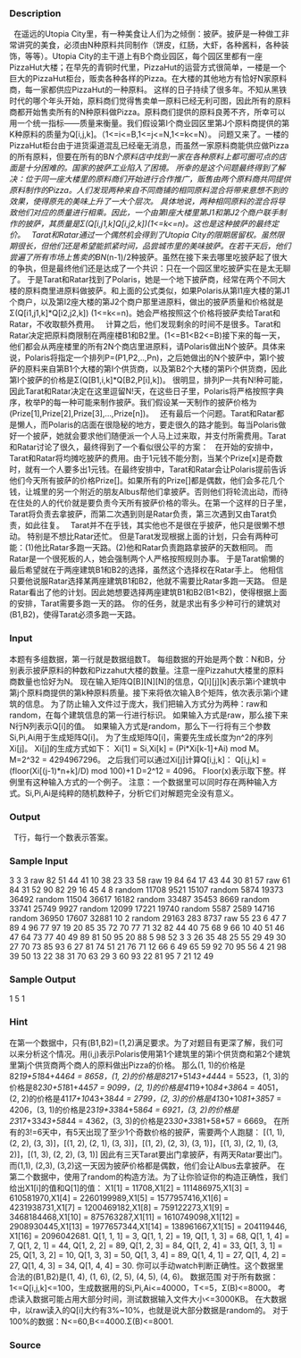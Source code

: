 
### Description
 
在遥远的Utopia City里，有一种美食让人们为之倾倒：披萨。披萨是一种做工非常讲究的美食，必须由N种原料共同制作（饼皮，红肠，大虾，各种酱料，各种装饰，等等）。Utopia City的主干道上有B个商业园区，每个园区里都有一座PizzaHut大楼；在早先的青铜时代里，PizzaHut的运营方式很简单，一楼是一个巨大的PizzaHut柜台，贩卖各种各样的Pizza。在大楼的其他地方有恰好N家原料商，每一家都供应PizzaHut的一种原料。
这样的日子持续了很多年。不知从黑铁时代的哪个年头开始，原料商们觉得售卖单一原料已经无利可图，因此所有的原料商都开始售卖所有的N种原料做Pizza。原料商们提供的原料良莠不齐，所幸可以用一个统一指标——质量来衡量。我们假设第I个商业园区里第J个原料商提供的第K种原料的质量为Q[i,j,k]。（1<=i<=B,1<=j<=N,1<=k<=N）。
问题又来了。一楼的PizzaHut柜台由于进货渠道混乱已经毫无消息，而虽然一家原料商能供应做Pizza的所有原料，但要在所有的B*N个原料店中找到一家在各种原料上都可圈可点的店面是十分困难的。国家的披萨工业陷入了困境。
所幸的是这个问题最终得到了解决：位于同一座大楼里的原料商们开始进行合作推广，贩售由两个原料商共同提供原料制作的Pizza。人们发现两种来自不同商铺的相同原料混合将带来意想不到的效果，使得原先的美味上升了一大个层次。
具体地说，两种相同原料的混合将导致他们对应的质量进行相乘。因此，一个由第I座大楼里第J1和第J2个商户联手制作的披萨，其质量是Σ(Q[i,j1,k]*Q[i,j2,k])(1<=k<=n)。这也是这种披萨的最终定价。
 
Tarat和Ratar通过一个偶然机会得到了Utopia City的限期居留权。虽然限期很长，但他们还是希望能抓紧时间，品尝城市里的美味披萨。在若干天后，他们尝遍了所有市场上售卖的B*N*(n-1)/2种披萨。虽然在接下来去哪里吃披萨起了很大的争执，但是最终他们还是达成了一个共识：只在一个园区里吃披萨实在是太无聊了。
于是Tarat和Ratar找到了Polaris，她是一个地下披萨商，经常在两个不同大楼的原料商里进原料做披萨。和上面的公式类似，如果Polaris从第I1座大楼的第J1个商户，以及第I2座大楼的第J2个商户那里进原料，做出的披萨质量和价格就是Σ(Q[i1,j1,k]*Q[i2,j2,k]) (1<=k<=n)。她会严格按照这个价格将披萨卖给Tarat和Ratar，不收取额外费用。
 
计算之后，他们发现剩余的时间不是很多。Tarat和Ratar决定把原料商限制在两座楼B1和B2里。(1<=B1<B2<=B)接下来的每一天，他们都会从两座楼里的所有2N个商店里进原料，请Polaris做出N个披萨。具体来说，Polaris将指定一个排列P=(P1,P2,..,Pn)，之后她做出的N个披萨中，第I个披萨的原料来自第B1个大楼的第I个供货商，以及第B2个大楼的第Pi个供货商，因此第I个披萨的价格是Σ(Q[B1,i,k]*Q[B2,P[i],k])。
很明显，排列P一共有N!种可能，因此Tarat和Ratar决定在这里逗留N!天，在这些日子里，Polaris将严格按照字典序，枚举P的每一种可能来制作披萨。我们假设某一天制作的披萨价格为(Prize[1],Prize[2],Prize[3],…,Prize[n])。
 
还有最后一个问题。Tarat和Ratar都是懒人，而Polaris的店面在很隐秘的地方，要走很久的路才能到。每当Polaris做好一个披萨，她就会要求他们随便派一个人马上过来取，并支付所需费用。Tarat和Ratar讨论了很久，最终得到了一个看似很公平的方案：
 
在开始的安排中，Tarat和Ratar将均摊吃披萨的费用。由于1元钱不能分割，当某个Prize[x]是奇数时，就有一个人要多出1元钱。在最终安排中，Tarat和Ratar会让Polaris提前告诉他们今天所有披萨的价格Prize[]。如果所有的Prize[]都是偶数，他们会多花几个钱，让城里的另一个附近的朋友Albus帮他们拿披萨。否则他们将轮流出动，而待在住处的人的代价就是要负责今天所有披萨价格的零头。在第一个这样的日子里，Tarat将负责去拿披萨，而第二次遇到则是Ratar负责，第三次遇到又由Tarat负责，如此往复。
 
Tarat并不在乎钱，其实他也不是很在乎披萨，他只是很懒不想动。
特别是不想比Ratar还忙。
但是Tarat发现根据上面的计划，只会有两种可能：(1)他比Ratar多跑一天路。(2)他和Ratar负责跑路拿披萨的天数相同。
而Ratar是一个很死板的人，她会强制两个人严格按照规则办事。
于是Tarat偷懒的最后希望就在于两座建筑B1和B2的选择，虽然这个选择权在Ratar手上。
他相信只要他说服Ratar选择某两座建筑B1和B2，他就不需要比Ratar多跑一天路。
但是Ratar看出了他的计划。因此她想要选择两座建筑B1和B2(B1<B2)，使得根据上面的安排，Tarat需要多跑一天的路。
你的任务，就是求出有多少种可行的建筑对(B1,B2)，使得Tarat必须多跑一天路。
 
### Input
本题有多组数据，第一行就是数据组数T。
每组数据的开始是两个数：N和B，分别表示披萨原料的种数和Pizzahut大楼的数量。注意一座Pizzahut大楼里的原料商数量也恰好为N。
现在输入矩阵Q[B][N][N]的信息，Q[i][j][k]表示第i个建筑中第j个原料商提供的第k种原料质量。接下来将依次输入B个矩阵，依次表示第i个建筑的信息。
为了防止输入文件过于庞大，我们把输入方式分为两种：raw和random，在每个建筑信息的第一行进行标识。
如果输入方式是raw，那么接下来N行N列表示Q[i]的值。 
如果输入方式是random，那么下一行将有三个参数Si,Pi,Ai用于生成矩阵Q[i]。
为了生成矩阵Q[i]，需要先生成长度为n^2的序列Xi[j]。
Xi[j]的生成方式如下：
Xi[1] = Si,Xi[k] = (Pi*Xi[k-1]+Ai) mod M。
M=2^32 = 4294967296。
之后我们可以通过Xi[j]计算Q[i,j,k]：
Q[i,j,k] = (floor(Xi[(j-1)*n+k]/D) mod 100)+1
D=2^12 = 4096。
Floor(x)表示取下整。样例里有这种输入方式的一个例子。
注意：一个数据里可以同时存在两种输入方式。Si,Pi,Ai是纯粹的随机数种子，分析它们对解题完全没有意义。
 
### Output
 
T行，每行一个数表示答案。
### Sample Input
3
3 3
raw
82 51 44
41 10 38
23 33 58
raw
19 84 64
17 43 44
30 81 57
raw
61 84 31
52 90 82
29 16 45
4 8
random
11708 9521 15107
random
5874 19373 36492
random
11504 36617 16182
random
33487 35453 8669
random
33741 25749 9927
random
12099 17221 19740
random
5587 2589 14716
random
36950 17607 32881
10 2
random
29163 283 8737
raw
55 23 6 47 7 89 4 96 77 97
19 20 85 35 72 70 77 71 32 82
44 40 75 68 9 66 10 40 51 46
47 64 73 77 40 49 89 81 50 95
20 88 5 98 52 3 3 26 35 48
25 55 29 49 30 27 70 73 85 93
6 27 81 74 51 21 76 71 12 66
6 49 65 59 92 70 95 56 4 21
98 39 50 13 22 38 31 70 63 29
3 60 93 22 81 95 7 21 12 49

### Sample Output
1
5
1

### Hint
在第一个数据中，只有(B1,B2)=(1,2)满足要求。为了对题目有更深了解，我们可以来分析这个情况。用(i,j)表示Polaris使用第1个建筑里的第i个供货商和第2个建筑里第j个供货商两个商人的原料做出Pizza的价格。
那么(1, 1)的价格是82*19+51*84+44*64 = 8658，(1, 2)的价格是82*17+51*43+44*44 = 5523，(1, 3)的价格是82*30+51*81+44*57 = 9099，(2, 1)的价格是41*19+10*84+38*64 = 4051，(2, 2)的价格是41*17+10*43+38*44 = 2799，(2, 3)的价格是41*30+10*81+38*57 = 4206，(3, 1)的价格是23*19+33*84+58*64 = 6921，(3, 2)的价格是23*17+33*43+58*44 = 4362，(3, 3)的价格是23*30+33*81+58*57 = 6669。
在所有的3!=6天中，有5天出现了至少1个奇数价格的披萨，需要两个人跑腿：
[(1, 1), (2, 2), (3, 3)]，[(1, 2), (2, 1), (3, 3)]，[(1, 2), (2, 3), (3, 1)]，[(1, 3), (2, 1), (3, 2)]，[(1, 3), (2, 2), (3, 1)]
因此有三天Tarat要出门拿披萨，有两天Ratar要出门。
而(1,1), (2,3), (3,2)这一天因为披萨价格都是偶数，他们会让Albus去拿披萨。
在第二个数据中，使用了random的构造方法。为了让你验证你的构造正确性，我们给出X1[i]的值和Q[1]的值：
X1[1] = 11708,X1[2] = 111486975,X1[3] = 610581970,X1[4] = 2260199989,X1[5] = 1577957416,X1[6] = 4231938731,X1[7] = 1200469182,X1[8] = 759122273,X1[9] = 3468184468,X1[10] = 875763287,X1[11] = 1610749098,X1[12] = 2908930445,X1[13] = 1977657344,X1[14] = 138961667,X1[15] = 204119446, X1[16] = 2096042681.
Q[1, 1, 1] = 3, Q[1, 1, 2] = 19, Q[1, 1, 3] = 68, Q[1, 1, 4] = 7,
Q[1, 2, 1] = 44, Q[1, 2, 2] = 89, Q[1, 2, 3] = 84, Q[1, 2, 4] = 33,
Q[1, 3, 1] = 25, Q[1, 3, 2] = 10, Q[1, 3, 3] = 50, Q[1, 3, 4] = 89,
Q[1, 4, 1] = 27, Q[1, 4, 2] = 27, Q[1, 4, 3] = 34, Q[1, 4, 4] = 30.
你可以手动watch判断正确性。这个数据里合法的(B1,B2)是(1, 4), (1, 6), (2, 5), (4, 5), (4, 6)。
数据范围
对于所有数据：1<=Q[i,j,k]<=100，生成数据用的Si,Pi,Ai<=40000，T<=5，Σ(B)<=8000。
考虑读入数据可能占用大部分时间，测试数据输入文件大小<=3000KB。
在大数据中，以raw读入的Q[i]大约有3%~10%，也就是说大部分数据是random的。
对于100%的数据：N<=60,B<=4000.Σ(B)<=8001.
### Source
